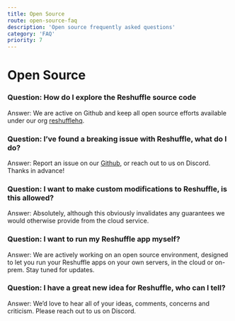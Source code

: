 ```yaml
---
title: Open Source
route: open-source-faq
description: 'Open source frequently asked questions'
category: 'FAQ'
priority: 7
---
```


# Open Source

### Question: How do I explore the Reshuffle source code

Answer: We are active on Github and keep all open source efforts available under our org [reshufflehq](https://github.com/reshufflehq).

### Question: I’ve found a  breaking issue with Reshuffle, what do I do?

Answer: Report an issue on our [Github](https://github.com/reshufflehq), or reach out to us on Discord. Thanks in advance!

### Question: I want to make custom modifications to Reshuffle, is this allowed?

Answer: Absolutely, although this obviously invalidates any guarantees we would otherwise provide from the cloud service.

### Question: I want to run my Reshuffle app myself? 

Answer: We are actively working on an open source environment, designed to let you run your Reshuffle apps on your own servers, in the cloud or on-prem. Stay tuned for updates.

### Question: I have a great new idea for Reshuffle, who can I tell?

Answer: We’d love to hear all of your ideas, comments, concerns and criticism. Please reach out to us on Discord.